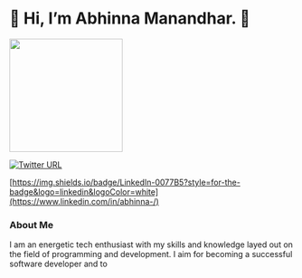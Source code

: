 <h1> 👋 Hi, I’m Abhinna Manandhar. 👋</h1>
<img src = "https://media4.giphy.com/media/ASd0Ukj0y3qMM/giphy.gif?cid=ecf05e47ockgixy8c67al85zgzkuuxibnfwlcthfnlaldm3m&rid=giphy.gif&ct=g" style="display{inline-block}"| width=200>

[![Twitter URL](https://img.shields.io/twitter/url/https/twitter.com/bukotsunikki.svg?style=social&label=Follow%20AbhinnaMdr)](https://twitter.com/AbhinnaMdr)

[https://img.shields.io/badge/LinkedIn-0077B5?style=for-the-badge&logo=linkedin&logoColor=white](https://www.linkedin.com/in/abhinna-/)



### About Me
I am an energetic tech enthusiast with my skills and knowledge layed out on the field of
programming and development.
I aim for becoming a successful software developer and to 